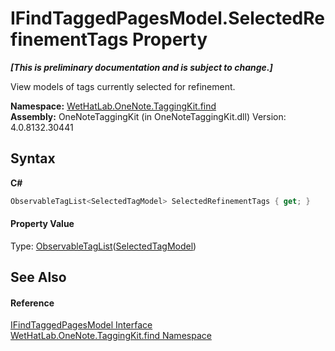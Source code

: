 # IFindTaggedPagesModel.SelectedRefinementTags Property 
 _**\[This is preliminary documentation and is subject to change.\]**_

View models of tags currently selected for refinement.

**Namespace:**&nbsp;<a href="0e3a8efd-07d2-1709-b1cd-709153222081">WetHatLab.OneNote.TaggingKit.find</a><br />**Assembly:**&nbsp;OneNoteTaggingKit (in OneNoteTaggingKit.dll) Version: 4.0.8132.30441

## Syntax

**C#**<br />
``` C#
ObservableTagList<SelectedTagModel> SelectedRefinementTags { get; }
```


#### Property Value
Type: <a href="059ed89c-302a-e9b3-5d21-aac50b75032b">ObservableTagList</a>(<a href="85c9b9b9-bb23-33cf-cd55-93e9d288ea45">SelectedTagModel</a>)

## See Also


#### Reference
<a href="bbd40eb0-67c9-f321-753a-26d6f6916565">IFindTaggedPagesModel Interface</a><br /><a href="0e3a8efd-07d2-1709-b1cd-709153222081">WetHatLab.OneNote.TaggingKit.find Namespace</a><br />